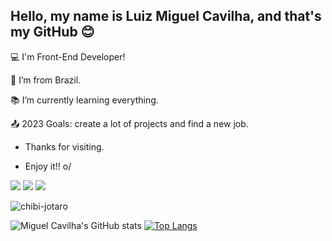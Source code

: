 ## Hello, my name is Luiz Miguel Cavilha, and that's my GitHub 😊

:computer: I'm Front-End Developer!

:house_with_garden: I’m from Brazil.

:books: I’m currently learning everything.

:outbox_tray: 2023 Goals: create a lot of projects and find a new job.


- Thanks for visiting.

- Enjoy it!! o/

<a href = "https://www.linkedin.com/in/luiz-miguel-cavilha-61a311242/" target="_blank"><img src = "https://img.shields.io/badge/LinkedIn-0077B5?style=for-the-badge&logo=linkedin&logoColor=white" target="blank"></a> <a href = "https://account.xbox.com/pt-BR/Profile?xr=mebarnav&csrf=jMaYUGSAcXwmDAowF-8a2Ln4SSD8GYlqa0zsOunVjOqyHpBc1d_Xst7FOJJpCQFyXfB97gsmFmjfa9EBHygRT3SXNEQ1&wa=wsignin1.0" target="_blank"><img src = "https://img.shields.io/badge/Xbox-107C10?style=for-the-badge&logo=xbox&logoColor=white" target="blank"></a> <a href = "https://steamcommunity.com/profiles/76561198159905012/" target="_blank"><img src = "https://img.shields.io/badge/Steam-000000?style=for-the-badge&logo=steam&logoColor=white" target="_blank"></a>

![chibi-jotaro](https://user-images.githubusercontent.com/105825797/230626333-7e25a0f7-cafb-4849-8164-8781b2b6a874.png)


![Miguel Cavilha's GitHub stats](https://github-readme-stats.vercel.app/api?username=miguelcavilha&show_icons=true&&theme=transparent)
[![Top Langs](https://github-readme-stats.vercel.app/api/top-langs/?username=miguelcavilha&theme=transparent)](https://github.com/miguelcavilha/github-readme-stats)
